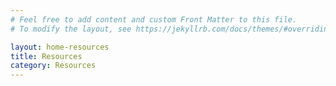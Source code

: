 ```yaml
---
# Feel free to add content and custom Front Matter to this file.
# To modify the layout, see https://jekyllrb.com/docs/themes/#overriding-theme-defaults

layout: home-resources
title: Resources
category: Resources
---
```

